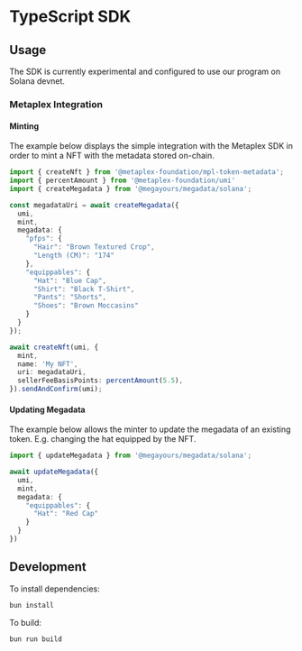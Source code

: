 # TypeScript SDK

## Usage

The SDK is currently experimental and configured to use our program on Solana devnet.

### Metaplex Integration

#### Minting

The example below displays the simple integration with the Metaplex SDK in order to mint a NFT with the metadata stored on-chain.

```ts
import { createNft } from '@metaplex-foundation/mpl-token-metadata';
import { percentAmount } from '@metaplex-foundation/umi'
import { createMegadata } from '@megayours/megadata/solana';

const megadataUri = await createMegadata({
  umi,
  mint,
  megadata: {
    "pfps": {
      "Hair": "Brown Textured Crop",
      "Length (CM)": "174"
    },
    "equippables": {
      "Hat": "Blue Cap",
      "Shirt": "Black T-Shirt",
      "Pants": "Shorts",
      "Shoes": "Brown Moccasins"
    }
  }
});

await createNft(umi, {
  mint,
  name: 'My NFT',
  uri: megadataUri,
  sellerFeeBasisPoints: percentAmount(5.5),
}).sendAndConfirm(umi);
```

#### Updating Megadata

The example below allows the minter to update the megadata of an existing token. E.g. changing the hat equipped by the NFT.

```ts
import { updateMegadata } from '@megayours/megadata/solana';

await updateMegadata({
  umi,
  mint,
  megadata: {
    "equippables": {
      "Hat": "Red Cap"
    }
  }
})
```

## Development
To install dependencies:

```bash
bun install
```

To build:

```bash
bun run build
```
